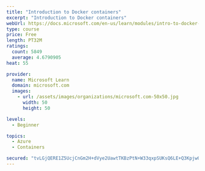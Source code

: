 ```yaml
---
title: "Introduction to Docker containers"
excerpt: "Introduction to Docker containers"
webUrl: https://docs.microsoft.com/en-us/learn/modules/intro-to-docker-containers/
type: course
price: Free
length: PT32M
ratings:
  count: 5849
  average: 4.6790905
heat: 55

provider:
  name: Microsoft Learn
  domain: microsoft.com
  images:
    - url: /assets/images/organizations/microsoft.com-50x50.jpg
      width: 50
      height: 50

levels:
  - Beginner

topics:
  - Azure
  - Containers

secured: "tvLGjQERE1Z5UcjCnGm2H+dVye2UawtTKBzPtN+W33qxpSUKsQ6LE+Q3KpjwQEIapOLxedmPuVdbamV/aXKpfAg8JAMg8Tqb9aBo3M7ahlq9yaXduaq6bXwrK/WKhgpoFuqRoMLEVqx7+bl3Xyw00whA8SO2fAeAoc9+uCiHu8MJBLsyups86HlVL0eJ8KlNFdPuG4G/2JvioeqjcVTpH6M6TjGrCDZ6+HH5Wd5KXDDkdWbQHJd12ejLA2ue1wipDDQYFwX+OfpCNGijxo+uoPhUg1HgC+QMPrMY9C6d54Cfbb0vO4Ca/DMNx7q9nQYp7CxpjHa4xOvaVgGDvDL1QCoLUVreLiB+OMa2NqcEGwMzCmHQe873DER3GTePKKCQd0LnBwQ83rYy+87DrEITEKCVawHKMjgD3MUlk2v73rc=;IOfeQ1UXUtsbSN2zKHiYNA=="
---
```


